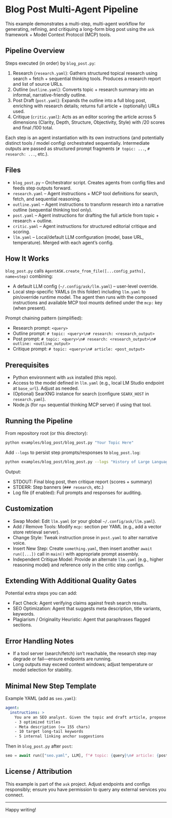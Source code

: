 # Blog Post Multi-Agent Pipeline

This example demonstrates a multi-step, multi-agent workflow for generating, refining, and critiquing a long-form blog post using the `ask` framework + Model Context Protocol (MCP) tools.

## Pipeline Overview
Steps executed (in order) by `blog_post.py`:
1. Research (`research.yaml`): Gathers structured topical research using search + fetch + sequential thinking tools. Produces a research report and list of source URLs.
2. Outline (`outline.yaml`): Converts topic + research summary into an informal, narrative-friendly outline.
3. Post Draft (`post.yaml`): Expands the outline into a full blog post, enriching with research details; returns full article + (optionally) URLs used.
4. Critique (`critic.yaml`): Acts as an editor scoring the article across 5 dimensions (Clarity, Depth, Structure, Objectivity, Style) with /20 scores and final /100 total.

Each step is an agent instantiation with its own instructions (and potentially distinct tools / model config) orchestrated sequentially. Intermediate outputs are passed as structured prompt fragments (`# topic: ...`, `# research: ...`, etc.).

## Files
- `blog_post.py` – Orchestrator script. Creates agents from config files and feeds step outputs forward.
- `research.yaml` – Agent instructions + MCP tool definitions for search, fetch, and sequential reasoning.
- `outline.yaml` – Agent instructions to transform research into a narrative outline (sequential thinking tool only).
- `post.yaml` – Agent instructions for drafting the full article from topic + research + outline.
- `critic.yaml` – Agent instructions for structured editorial critique and scoring.
- `llm.yaml` – Local/default LLM configuration (model, base URL, temperature). Merged with each agent’s config.

## How It Works
`blog_post.py` calls `AgentASK.create_from_file([...config_paths], name=step)` combining:
- A default LLM config (`~/.config/ask/llm.yaml`) – user-level override.
- Local step-specific YAMLs (in this folder) including `llm.yaml` to pin/override runtime model.
The agent then runs with the composed instructions and available MCP tool mounts defined under the `mcp:` key (when present).

Prompt chaining pattern (simplified):
- Research prompt: `<query>`
- Outline prompt: `# topic: <query>\n# research: <research_output>`
- Post prompt: `# topic: <query>\n# research: <research_output>\n# outline: <outline_output>`
- Critique prompt: `# topic: <query>\n# article: <post_output>`

## Prerequisites
- Python environment with `ask` installed (this repo).
- Access to the model defined in `llm.yaml` (e.g., local LM Studio endpoint at `base_url`). Adjust as needed.
- (Optional) SearXNG instance for search (configure `SEARX_HOST` in `research.yaml`).
- Node.js (for `npx` sequential thinking MCP server) if using that tool.

## Running the Pipeline
From repository root (or this directory):
```bash
python examples/blog_post/blog_post.py "Your Topic Here"
```
Add `--logs` to persist step prompts/responses to `blog_post.log`:
```bash
python examples/blog_post/blog_post.py --logs "History of Large Language Models"
```
Output:
- STDOUT: Final blog post, then critique report (scores + summary)
- STDERR: Step banners (`### research`, etc.)
- Log file (if enabled): Full prompts and responses for auditing.

## Customization
- Swap Model: Edit `llm.yaml` (or your global `~/.config/ask/llm.yaml`).
- Add / Remove Tools: Modify `mcp:` section per YAML (e.g., add a vector store retrieval server).
- Change Style: Tweak instruction prose in `post.yaml` to alter narrative voice.
- Insert New Step: Create `something.yaml`, then insert another `await run([...])` call in `main()` with appropriate prompt assembly.
- Independent Critique Model: Provide an alternate `llm.yaml` (e.g., higher reasoning model) and reference only in the critic step configs.

## Extending With Additional Quality Gates
Potential extra steps you can add:
- Fact Check: Agent verifying claims against fresh search results.
- SEO Optimization: Agent that suggests meta description, title variants, keywords.
- Plagiarism / Originality Heuristic: Agent that paraphrases flagged sections.

## Error Handling Notes
- If a tool server (search/fetch) isn’t reachable, the research step may degrade or fail—ensure endpoints are running.
- Long outputs may exceed context windows; adjust temperature or model selection for stability.

## Minimal New Step Template
Example YAML (add as `seo.yaml`):
```yaml
agent:
  instructions: >
    You are an SEO analyst. Given the topic and draft article, propose:
    - 3 optimized titles
    - Meta description (<= 155 chars)
    - 10 target long-tail keywords
    - 5 internal linking anchor suggestions
```
Then in `blog_post.py` after `post`:
```python
seo = await run(["seo.yaml", LLM], f"# topic: {query}\n# article: {post}\n", step="seo")
```

## License / Attribution
This example is part of the `ask` project. Adjust endpoints and configs responsibly; ensure you have permission to query any external services you connect.

---
Happy writing!
